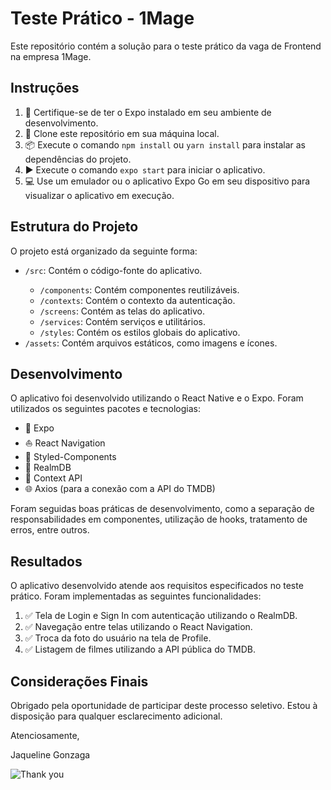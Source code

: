 <!DOCTYPE html>
<html>
<head>
  <meta charset="UTF-8">
</head>
<body>
  <h1>Teste Prático - 1Mage</h1>
  <p>Este repositório contém a solução para o teste prático da vaga de Frontend na empresa 1Mage.</p>
  
  <h2>Instruções</h2>
  <ol>
    <li>🔧 Certifique-se de ter o Expo instalado em seu ambiente de desenvolvimento.</li>
    <li>👥 Clone este repositório em sua máquina local.</li>
    <li>📦 Execute o comando <code>npm install</code> ou <code>yarn install</code> para instalar as dependências do projeto.</li>
    <li>▶️ Execute o comando <code>expo start</code> para iniciar o aplicativo.</li>
    <li>💻 Use um emulador ou o aplicativo Expo Go em seu dispositivo para visualizar o aplicativo em execução.</li>
  </ol>
  <h2>Estrutura do Projeto</h2>
  <p>O projeto está organizado da seguinte forma:</p>
  <ul>
    <li><code>/src</code>: Contém o código-fonte do aplicativo.</li>
    <ul>
      <li><code>/components</code>: Contém componentes reutilizáveis.</li>
      <li><code>/contexts</code>: Contém o contexto da autenticação.</li>
      <li><code>/screens</code>: Contém as telas do aplicativo.</li>
      <li><code>/services</code>: Contém serviços e utilitários.</li>
      <li><code>/styles</code>: Contém os estilos globais do aplicativo.</li>
    </ul>
    <li><code>/assets</code>: Contém arquivos estáticos, como imagens e ícones.</li>
  </ul>
  <h2>Desenvolvimento</h2>
  <p>O aplicativo foi desenvolvido utilizando o React Native e o Expo. Foram utilizados os seguintes pacotes e tecnologias:</p>
  <ul>
    <li>🔧 Expo</li>
    <li>⛵ React Navigation</li>
    <li>💅 Styled-Components</li>
    <li>💾 RealmDB</li>
    <li>🔐 Context API</li>
    <li>🌐 Axios (para a conexão com a API do TMDB)</li>
  </ul>
  <p>Foram seguidas boas práticas de desenvolvimento, como a separação de responsabilidades em componentes, utilização de hooks, tratamento de erros, entre outros.</p>
  <h2>Resultados</h2>
  <p>O aplicativo desenvolvido atende aos requisitos especificados no teste prático. Foram implementadas as seguintes funcionalidades:</p>
  <ol>
    <li>✅ Tela de Login e Sign In com autenticação utilizando o RealmDB.</li>
    <li>✅ Navegação entre telas utilizando o React Navigation.</li>
    <li>✅ Troca da foto do usuário na tela de Profile.</li>
    <li>✅ Listagem de filmes utilizando a API pública do TMDB.</li>
  </ol>
  <h2>Considerações Finais</h2>
  <p>Obrigado pela oportunidade de participar deste processo seletivo. Estou à disposição para qualquer esclarecimento adicional.</p>
  <p>Atenciosamente,</p>
  <p>Jaqueline Gonzaga</p>
  <img src="https://media.giphy.com/media/3oKIPnAiaMCws8nOsE/giphy.gif" alt="Thank you">
</body>
</html>
